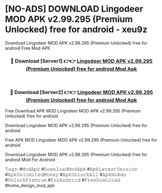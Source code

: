 # [NO-ADS] DOWNLOAD Lingodeer MOD APK v2.99.295 (Premium Unlocked) free for android - xeu9z
Download Lingodeer MOD APK v2.99.295 (Premium Unlocked) free for android Free Mod APK

<div align="center">
<h3>🔴 Download [Server1] 👉👉 <a href="https://apk-comot.site?title=Lingodeer_MOD_APK_v2.99.295_(Premium_Unlocked)_free_for_android">Lingodeer MOD APK v2.99.295 (Premium Unlocked) free for android Mod Apk</a></h3><br>

<h3>🔴 Download [Server2] 👉👉 <a href="https://apk-comot.site?title=Lingodeer_MOD_APK_v2.99.295_(Premium_Unlocked)_free_for_android">Lingodeer MOD APK v2.99.295 (Premium Unlocked) free for android Mod Apk</a></h3>
</div>


Free Download APK MOD Lingodeer MOD APK v2.99.295 (Premium Unlocked) free for android

Download Lingodeer MOD APK v2.99.295 (Premium Unlocked) free for android 

Free APK MOD Lingodeer MOD APK v2.99.295 (Premium Unlocked) free for android 

Download Lingodeer MOD APK v2.99.295 (Premium Unlocked) free for android Mod For Android

𝚃𝚊𝚐𝚜: #𝙼𝚘𝚍𝙰𝚙𝚔 #𝙳𝚘𝚠𝚗𝚕𝚘𝚊𝚍𝙼𝚘𝚍𝙰𝚙𝚔 #𝙰𝚙𝚔𝙻𝚊𝚝𝚎𝚜𝚝𝚅𝚎𝚛𝚜𝚒𝚘𝚗 #𝙰𝚙𝚔𝚄𝚗𝚕𝚒𝚖𝚒𝚝𝚎𝚍𝙼𝚘𝚗𝚎𝚢 #𝙰𝚙𝚔𝚄𝚗𝚕𝚘𝚌𝚔𝙰𝚕𝚕 #𝙰𝚙𝚔𝙽𝚘𝙰𝚍𝚜 #𝚄𝚗𝚕𝚘𝚌𝚔𝙿𝚛𝚎𝚖𝚒𝚞𝚖 #𝙵𝚘𝚛𝙰𝚗𝚍𝚛𝚘𝚒𝚍 #𝙵𝚛𝚎𝚎𝙳𝚘𝚠𝚗𝚕𝚘𝚊𝚍 #home_design_mod_apk